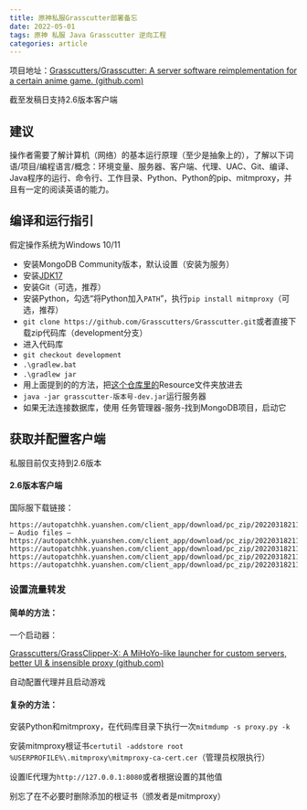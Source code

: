 ```yaml
---
title: 原神私服Grasscutter部署备忘
date: 2022-05-01
tags: 原神 私服 Java Grasscutter 逆向工程
categories: article
---
```


项目地址：[Grasscutters/Grasscutter: A server software reimplementation for a certain anime game. (github.com)](https://github.com/Grasscutters/Grasscutter)

截至发稿日支持2.6版本客户端

## 建议

操作者需要了解计算机（网络）的基本运行原理（至少是抽象上的），了解以下词语/项目/编程语言/概念：环境变量、服务器、客户端、代理、UAC、Git、编译、Java程序的运行、命令行、工作目录、Python、Python的pip、mitmproxy，并且有一定的阅读英语的能力。

## 编译和运行指引

假定操作系统为Windows 10/11

* 安装MongoDB Community版本，默认设置（安装为服务）
* 安装[JDK17](https://www.oracle.com/java/technologies/javase/jdk17-archive-downloads.html)
* 安装Git（可选，推荐）
* 安装Python，勾选“将Python加入`PATH`”，执行`pip install mitmproxy`（可选，推荐）
* `git clone https://github.com/Grasscutters/Grasscutter.git`或者直接下载zip代码库（development分支）
* 进入代码库
* `git checkout development`
* `.\gradlew.bat`
* `.\gradlew jar`
* 用上面提到的的方法，把[这个仓库里的](https://github.com/Koko-boya/Grasscutter_Resources)Resource文件夹放进去
* `java -jar grasscutter-版本号-dev.jar`运行服务器
* 如果无法连接数据库，使用 任务管理器-服务-找到MongoDB项目，启动它

## 获取并配置客户端

私服目前仅支持到2.6版本

#### 2.6版本客户端

国际服下载链接：

```
https://autopatchhk.yuanshen.com/client_app/download/pc_zip/20220318211020_aWEQCaw5ZERt54rm/GenshinImpact_2.6.0.zip
— Audio files —
https://autopatchhk.yuanshen.com/client_app/download/pc_zip/20220318211020_aWEQCaw5ZERt54rm/Audio_Chinese_2.6.0.zip
https://autopatchhk.yuanshen.com/client_app/download/pc_zip/20220318211020_aWEQCaw5ZERt54rm/Audio_English(US)_2.6.0.zip
https://autopatchhk.yuanshen.com/client_app/download/pc_zip/20220318211020_aWEQCaw5ZERt54rm/Audio_Japanese_2.6.0.zip
https://autopatchhk.yuanshen.com/client_app/download/pc_zip/20220318211020_aWEQCaw5ZERt54rm/Audio_Korean_2.6.0.zip
```

### 设置流量转发

#### 简单的方法：

一个启动器：

[Grasscutters/GrassClipper-X: A MiHoYo-like launcher for custom servers, better UI & insensible proxy (github.com)](https://github.com/Grasscutters/GrassClipper-X)

自动配置代理并且启动游戏

#### 复杂的方法：

安装Python和mitmproxy，在代码库目录下执行一次`mitmdump -s proxy.py -k`

安装mitmproxy根证书`certutil -addstore root %USERPROFILE%\.mitmproxy\mitmproxy-ca-cert.cer`（管理员权限执行）

设置IE代理为`http://127.0.0.1:8080`或者根据设置的其他值

别忘了在不必要时删除添加的根证书（颁发者是mitmproxy）
